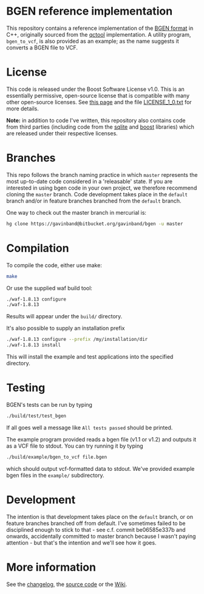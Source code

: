 BGEN reference implementation
========

This repository contains a reference implementation of the [BGEN format](http://www.well.ox.ac.uk/~gav/bgen_format/bgen_format_v1.2.html) in C++, 
originally sourced from the [qctool](https://bitbucket.org/gavinband/bgen) implementation.  A utility program, `bgen_to_vcf`, is also provided as an example; as the name suggests it converts a BGEN file to VCF.

License
========
This code is released under the Boost Software License v1.0.  This is an essentially permissive, open-source license that is compatible with many other open-source licenses.  See [this page](http://www.boost.org/users/license.html) and the file [LICENSE_1_0.txt](https://bitbucket.org/gavinband/bgen/src/tip/LICENSE_1_0.txt) for more details.

**Note:** in addition to code I've written, this repository also contains code from third parties (including code from the [sqlite](www.sqlite.org) and [boost](www.boost.org) libraries) which are released under their respective licenses.


Branches
========

This repo follows the branch naming practice in which `master` represents the most up-to-date code considered in a 'releasable' state.  If you are interested in using bgen code in your own project, we therefore recommend cloning the `master` branch.  Code development takes place in the `default` branch and/or in feature branches branched from the `default` branch.

One way to check out the master branch in mercurial is:

```sh
hg clone https://gavinband@bitbucket.org/gavinband/bgen -u master
```

Compilation
=====

To compile the code, either use make:
```sh
make
```

Or use the supplied waf build tool:
```sh
./waf-1.8.13 configure
./waf-1.8.13
```
Results will appear under the `build/` directory.

It's also possible to supply an installation prefix
```sh
./waf-1.8.13 configure --prefix /my/installation/dir
./waf-1.8.13 install
```

This will install the example and test applications into the specified directory.

Testing
=====

BGEN's tests can be run by typing 
```sh
./build/test/test_bgen
```
If all goes well a message like `All tests passed` should be printed.

The example program provided reads a bgen file (v1.1 or v1.2) and outputs it as a VCF file to stdout.  You can try running it
by typing
```sh
./build/example/bgen_to_vcf file.bgen
```
which should output vcf-formatted data to stdout.  We've provided example bgen files in the `example/` subdirectory.

Development
=====
The intention is that development takes place on the `default` branch, or on feature branches branched off from default.  I've sometimes failed to be disciplined enough to stick to that - see c.f. commit be06585e337b and onwards, accidentally committed to master branch because I wasn't paying attention - but that's the intention and we'll see how it goes.

More information
=====
See the [changelog](https://bitbucket.org/gavinband/bgen/src/master/CHANGELOG.md),
the [source code](https://bitbucket.org/gavinband/bgen/src) or
the [Wiki](https://bitbucket.org/gavinband/bgen/wiki/Home).